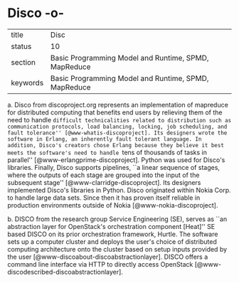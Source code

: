 # Disco -o-


|          |                                                      |
| -------- | ---------------------------------------------------- |
| title    | Disc                                                 | 
| status   | 10                                                   |
| section  | Basic Programming Model and Runtime, SPMD, MapReduce |
| keywords | Basic Programming Model and Runtime, SPMD, MapReduce |



a. Disco from discoproject.org represents an implementation of
mapreduce for distributed computing that benefits end users by
relieving them of the need to handle ``difficult technicalities
related to distribution such as communication protocols, load
balancing, locking, job scheduling, and fault
tolerance'' [@www-whatis-discoproject]. Its designers wrote the
software in Erlang, an inherently fault tolerant language. In
addition, Disco's creators chose Erlang because they believe it best
meets the software's need to handle ``tens of thousands of tasks in
parallel'' [@www-erlangprime-discoproject]. Python was used for
Disco's libraries. Finally, Disco supports pipelines, ``a linear
sequence of stages, where the outputs of each stage are grouped into
the input of the subsequent
stage'' [@www-clarridge-discoproject]. Its designers implemented
Disco's libraries in Python. Disco originated within Nokia Corp. to
handle large data sets.  Since then it has proven itself reliable in
production environments outside of
Nokia [@www-nokia-discoproject].

b. DISCO from the research group Service Engineering (SE), serves as
``an abstraction layer for OpenStack's orchestration component
[Heat]'' SE based DISCO on its prior orchestration framework,
Hurtle. The software sets up a computer cluster and deploys the user's
choice of distributed computing architecture onto the cluster based on
setup inputs provided by the
user [@www-discoabout-discoabstractionlayer].  DISCO offers a
command line interface via HTTP to directly access
OpenStack [@www-discodescribed-discoabstractionlayer].



